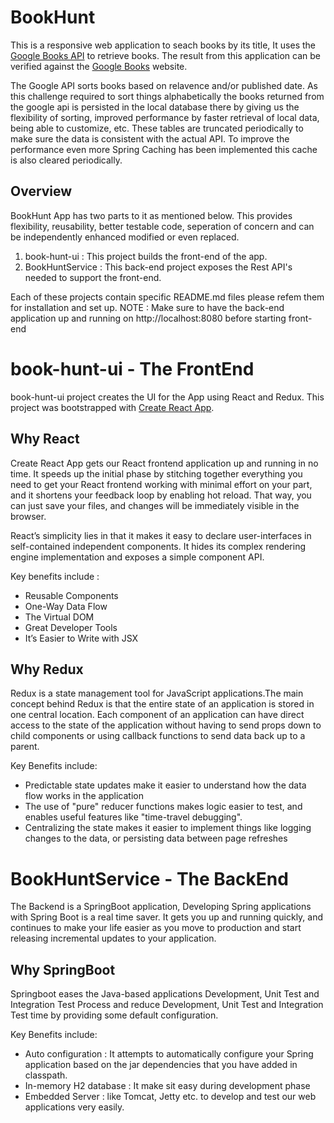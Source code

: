 # BookHunt

This is a responsive web application to seach books by its title, It uses the [Google Books API](https://developers.google.com/books/) to retrieve books. The result from this application can be verified against the [Google Books](https://books.google.com/) website.

The Google API sorts books based on relavence and/or published date. As this challenge required to sort things alphabetically the books returned from the google api is persisted in the local database there by giving us the flexibility of sorting, improved performance by faster retrieval of local data, being able to customize, etc. These tables are truncated periodically to make sure the data is consistent with the actual API. To improve the performance even more Spring Caching has been implemented this cache is also cleared periodically.

## Overview
BookHunt App has two parts to it as mentioned below. This provides flexibility, reusability, better testable code, seperation of concern and can be independently enhanced modified or even replaced.

1. book-hunt-ui : This project builds the front-end of the app.
2. BookHuntService : This back-end project exposes the Rest API's needed to support the front-end.

Each of these projects contain specific README.md files please refem them for installation and set up.
NOTE : Make sure to have the back-end application up and running on http://localhost:8080 before starting front-end

# book-hunt-ui - The FrontEnd

book-hunt-ui project creates the UI for the App using React and Redux. This project was bootstrapped with [Create React App](https://github.com/facebook/create-react-app).

## Why React 
Create React App gets our React frontend application up and running in no time. It speeds up the initial phase by stitching together everything you need to get your React frontend working with minimal effort on your part, and it shortens your feedback loop by enabling hot reload. That way, you can just save your files, and changes will be immediately visible in the browser.

React’s simplicity lies in that it makes it easy to declare user-interfaces in self-contained independent components. It hides its complex rendering engine implementation and exposes a simple component API.

Key benefits include :
* Reusable Components
* One-Way Data Flow
* The Virtual DOM
* Great Developer Tools
* It’s Easier to Write with JSX

## Why Redux
Redux is a state management tool for JavaScript applications.The main concept behind Redux is that the entire state of an application is stored in one central location. Each component of an application can have direct access to the state of the application without having to send props down to child components or using callback functions to send data back up to a parent.

Key Benefits include:
* Predictable state updates make it easier to understand how the data flow works in the application
* The use of "pure" reducer functions makes logic easier to test, and enables useful features like "time-travel debugging".
* Centralizing the state makes it easier to implement things like logging changes to the data, or persisting data between page refreshes

# BookHuntService - The BackEnd

The Backend is a SpringBoot application, Developing Spring applications with Spring Boot is a real time saver. It gets you up and running quickly, and continues to make your life easier as you move to production and start releasing incremental updates to your application.

## Why SpringBoot
Springboot eases the Java-based applications Development, Unit Test and Integration Test Process and reduce Development, Unit Test and Integration Test time by providing some default configuration.

Key Benefits include:
* Auto configuration : It attempts to automatically configure your Spring application based on the jar dependencies that you have added in classpath. 
* In-memory H2 database : It make sit easy during development phase
* Embedded Server : like Tomcat, Jetty etc. to develop and test our web applications very easily.








